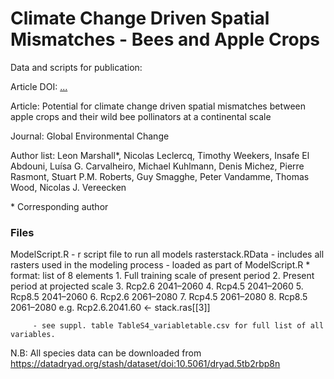 # Climate Change Driven Spatial Mismatches - Bees and Apple Crops
Data and scripts for publication: 

Article DOI: [...](...)

Article: Potential for climate change driven spatial mismatches between apple crops and their wild bee pollinators at a continental scale

Journal: Global Environmental Change

Author list: Leon Marshall\*,
Nicolas Leclercq,
Timothy Weekers,
Insafe El Abdouni,
Luísa G. Carvalheiro,
Michael Kuhlmann,
Denis Michez,
Pierre Rasmont,
Stuart P.M. Roberts,
Guy Smagghe,
Peter Vandamme,
Thomas Wood,
Nicolas J. Vereecken

\* Corresponding author

### Files
ModelScript.R - r script file to run all models
rasterstack.RData - includes all rasters used in the modeling process - loaded as part of ModelScript.R
         * format: list of 8 elements 
                      1. Full training scale of present period
                      2. Present period at projected scale
                      3. Rcp2.6 2041–2060 
                      4. Rcp4.5 2041–2060 
                      5. Rcp8.5 2041–2060 
                      6. Rcp2.6 2061–2080
                      7. Rcp4.5 2061–2080
                      8. Rcp8.5 2061–2080
                           e.g. Rcp2.6.2041.60 <- stack.ras[[3]]
   
         - see suppl. table TableS4_variabletable.csv for full list of all variables.

N.B: All species data can be downloaded from https://datadryad.org/stash/dataset/doi:10.5061/dryad.5tb2rbp8n



 

